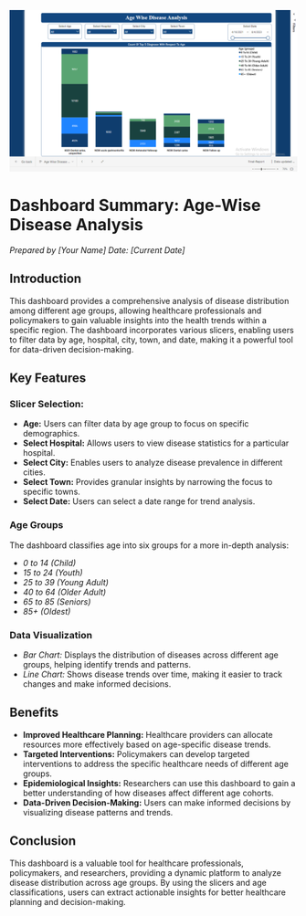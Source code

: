 ![Age-Wise-Disease-Analysis](https://github.com/Humzaabbasi/Disease-Analysis/blob/main/Screenshot%20(40).png)



# Dashboard Summary: Age-Wise Disease Analysis
*Prepared by [Your Name]*
*Date: [Current Date]*

## Introduction
This dashboard provides a comprehensive analysis of disease distribution among different age groups, allowing healthcare professionals and policymakers to gain valuable insights into the health trends within a specific region. The dashboard incorporates various slicers, enabling users to filter data by age, hospital, city, town, and date, making it a powerful tool for data-driven decision-making.

## Key Features
### Slicer Selection:
- **Age:** Users can filter data by age group to focus on specific demographics.
- **Select Hospital:** Allows users to view disease statistics for a particular hospital.
- **Select City:** Enables users to analyze disease prevalence in different cities.
- **Select Town:** Provides granular insights by narrowing the focus to specific towns.
- **Select Date:** Users can select a date range for trend analysis.

### Age Groups
The dashboard classifies age into six groups for a more in-depth analysis:
- *0 to 14 (Child)*
- *15 to 24 (Youth)*
- *25 to 39 (Young Adult)*
- *40 to 64 (Older Adult)*
- *65 to 85 (Seniors)*
- *85+ (Oldest)*

### Data Visualization
- *Bar Chart:* Displays the distribution of diseases across different age groups, helping identify trends and patterns.
- *Line Chart:* Shows disease trends over time, making it easier to track changes and make informed decisions.

## Benefits
- **Improved Healthcare Planning:** Healthcare providers can allocate resources more effectively based on age-specific disease trends.
- **Targeted Interventions:** Policymakers can develop targeted interventions to address the specific healthcare needs of different age groups.
- **Epidemiological Insights:** Researchers can use this dashboard to gain a better understanding of how diseases affect different age cohorts.
- **Data-Driven Decision-Making:** Users can make informed decisions by visualizing disease patterns and trends.

## Conclusion
This dashboard is a valuable tool for healthcare professionals, policymakers, and researchers, providing a dynamic platform to analyze disease distribution across age groups. By using the slicers and age classifications, users can extract actionable insights for better healthcare planning and decision-making.

